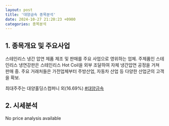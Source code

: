 ```yaml
---
layout: post
title: '대양금속 종목분석'
date: 2024-10-27 21:20:23 +0900
categories: 종목분석
---
```


## 1. 종목개요 및 주요사업

스테인리스 냉간 압연 제품 제조 및 판매를 주요 사업으로 영위하는 업체. 주제품인 스테인리스 냉연강판은 스테인리스 Hot Coil을 외부 조달하여 자체 냉간압연 공정을 거쳐 판매 중. 주요 거래처들은 가전업체부터 주방산업, 자동차 산업 등 다양한 산업군의 고객을 확보.

최대주주는 대양홀딩스컴퍼니 외(16.69%)
[#대양금속](#)

## 2. 시세분석

No price analysis available
